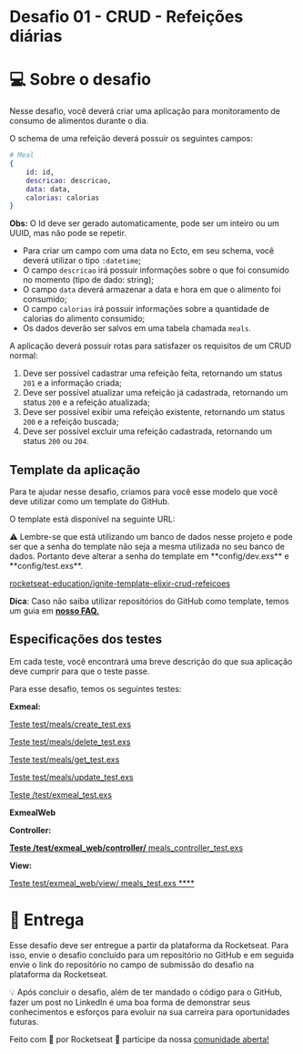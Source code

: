 # Desafio 01 - CRUD - Refeições diárias

# 💻 Sobre o desafio

Nesse desafio, você deverá criar uma aplicação para monitoramento de consumo de alimentos durante o dia.

O schema de uma refeição deverá possuir os seguintes campos:

```elixir
# Meal
{
	id: id,
	descricao: descricao,
	data: data,
	calorias: calorias
}
```

**Obs:** O Id deve ser gerado automaticamente, pode ser um inteiro ou um UUID, mas não pode se repetir.

- Para criar um campo com uma data no Ecto, em seu schema, você deverá utilizar o tipo `:datetime`;
- O campo `descricao` irá possuir informações sobre o que foi consumido no momento (tipo de dado: string);
- O campo `data` deverá armazenar a data e hora em que o alimento foi consumido;
- O campo `calorias` irá possuir informações sobre a quantidade de calorias do alimento consumido;
- Os dados deverão ser salvos em uma tabela chamada `meals`.

A aplicação deverá possuir rotas para satisfazer os requisitos de um CRUD normal:

1. Deve ser possível cadastrar uma refeição feita, retornando um status `201` e a informação criada;
2. Deve ser possível atualizar uma refeição já cadastrada, retornando um status `200` e a refeição atualizada;
3. Deve ser possível exibir uma refeição existente, retornando um status `200` e a refeição buscada;
4. Deve ser possível excluir uma refeição cadastrada, retornando um status `200` ou `204`.

## Template da aplicação

Para te ajudar nesse desafio, criamos para você esse modelo que você deve utilizar como um template do GitHub.

O template está disponível na seguinte URL: 

<aside>
⚠️ Lembre-se que está utilizando um banco de dados nesse projeto e pode ser que a senha do template não seja a mesma utilizada no seu banco de dados. Portanto deve alterar a senha do template em **config/dev.exs** e **config/test.exs**.

</aside>

[rocketseat-education/ignite-template-elixir-crud-refeicoes](https://github.com/rocketseat-education/ignite-template-elixir-crud-refeicoes)

**Dica**: Caso não saiba utilizar repositórios do GitHub como template, temos um guia em **[nosso FAQ.](https://www.notion.so/FAQ-Desafios-Elixir-091b0ff94cea40b1a2fbc24c5d8e9958)**

## Especificações dos testes

Em cada teste, você encontrará uma breve descrição do que sua aplicação deve cumprir para que o teste passe.

Para esse desafio, temos os seguintes testes:

**Exmeal:**

[Teste test/meals/create_test.exs](https://www.notion.so/Teste-test-meals-create_test-exs-3ca5cd52d3d8442eb61fd47c6d9fd80f)

[Teste test/meals/delete_test.exs](https://www.notion.so/Teste-test-meals-delete_test-exs-f57b4efbb87748eaabd11f67410f9ba0)

[Teste test/meals/get_test.exs](https://www.notion.so/Teste-test-meals-get_test-exs-9e6ae254555240278e08668f333249aa)

[Teste test/meals/update_test.exs](https://www.notion.so/Teste-test-meals-update_test-exs-45ac1a96c03b4a57901579f9667a1bed)

[Teste /test/exmeal_test.exs](https://www.notion.so/Teste-test-exmeal_test-exs-2b59a7dd54bf4c6584d3df55a53072ff)

**ExmealWeb**

**Controller:**

[
**Teste /test/exmeal_web/controller/** meals_controller_test.exs](https://www.notion.so/Teste-test-exmeal_web-controller-meals_controller_test-exs-aee6b422d7d545a19933190db41d52e3)

**View:**

[Teste test/exmeal_web/view/ meals_test.exs      ****](https://www.notion.so/Teste-test-exmeal_web-view-meals_test-exs-85e834a00f2d442582bd646ba4b85f2a)

# 📅 Entrega

Esse desafio deve ser entregue a partir da plataforma da Rocketseat. Para isso, envie o desafio concluído para um repositório no GitHub e em seguida envie o link do repositório no campo de submissão do desafio na plataforma da Rocketseat. 

<aside>
💡 Após concluir o desafio, além de ter mandado o código para o GitHub, fazer um post no LinkedIn é uma boa forma de demonstrar seus conhecimentos e esforços para evoluir na sua carreira para oportunidades futuras.

</aside>

Feito com 💜 por Rocketseat 👋 participe da nossa [comunidade aberta!](https://discord.gg/pUU3CG4Z)

